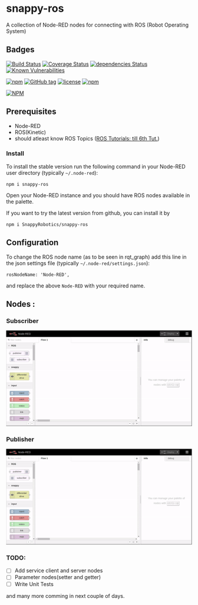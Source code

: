 # snappy-ros
A collection of Node-RED nodes for connecting with ROS (Robot Operating System)


## Badges

[![Build Status](https://travis-ci.org/SnappyRobotics/snappy-ros.svg?branch=master)](https://travis-ci.org/SnappyRobotics/snappy-ros)
[![Coverage Status](https://coveralls.io/repos/github/SnappyRobotics/snappy-ros/badge.svg?branch=master)](https://coveralls.io/github/SnappyRobotics/snappy-ros?branch=master)
[![dependencies Status](https://david-dm.org/SnappyRobotics/snappy-ros/status.svg)](https://david-dm.org/SnappyRobotics/snappy-ros)
[![Known Vulnerabilities](https://snyk.io/test/github/snappyrobotics/snappy-ros/badge.svg)](https://snyk.io/test/github/snappyrobotics/snappy-ros)


[![npm](https://img.shields.io/npm/dt/snappy-ros.svg)](https://npmjs.com/package/snappy-ros)
[![GitHub tag](https://img.shields.io/github/tag/SnappyRobotics/snappy-ros.svg)](https://github.com/SnappyRobotics/snappy-ros)
[![license](https://img.shields.io/github/license/SnappyRobotics/snappy-ros.svg)]()
[![npm](https://img.shields.io/npm/v/npm.svg)]()



[![NPM](https://nodei.co/npm/snappy-ros.png?downloads=true&stars=true)](https://nodei.co/npm/snappy-ros/)


## Prerequisites
- Node-RED
- ROS(Kinetic)
- should atleast know ROS Topics ([ROS Tutorials: till 6th Tut.](http://wiki.ros.org/ROS/Tutorials))


### Install
To install the stable version run the following command in your Node-RED user directory (typically `~/.node-red`):

    npm i snappy-ros

Open your Node-RED instance and you should have ROS nodes available in the palette.

If you want to try the latest version from github, you can install it by

    npm i SnappyRobotics/snappy-ros

## Configuration
To change the ROS node name (as to be seen in rqt_graph) add this line in the json settings file (typically `~/.node-red/settings.json`):

    rosNodeName: 'Node-RED',

and replace the above `Node-RED` with your required name.

## Nodes :

### Subscriber

[![Subscriber how to](https://raw.githubusercontent.com/SnappyRobotics/snappy-ros/master/images/subscriber.gif)]()

### Publisher

[![Publisher how to](https://raw.githubusercontent.com/SnappyRobotics/snappy-ros/master/images/publisher.gif)]()

### TODO:
- [ ] Add service client and server nodes
- [ ] Parameter nodes(setter and getter)
- [ ] Write Unit Tests

and many more comming in next couple of days.
